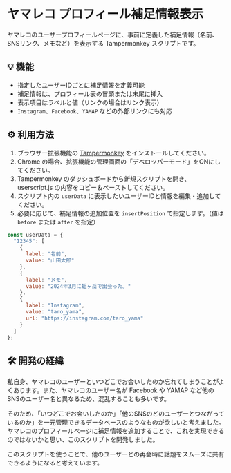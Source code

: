 # ヤマレコ プロフィール補足情報表示

ヤマレコのユーザープロフィールページに、事前に定義した補足情報（名前、SNSリンク、メモなど）を表示する Tampermonkey スクリプトです。

## 💡 機能

- 指定したユーザーIDごとに補足情報を定義可能
- 補足情報は、プロフィール表の冒頭または末尾に挿入
- 表示項目はラベルと値（リンクの場合はリンク表示）
- `Instagram`、`Facebook`、`YAMAP` などの外部リンクにも対応

## ⚙️ 利用方法

1. ブラウザー拡張機能の [Tampermonkey](https://www.tampermonkey.net/) をインストールしてください。
2. Chrome の場合、拡張機能の管理画面の「デベロッパーモード」をONにしてください。
3. Tampermonkey のダッシュボードから新規スクリプトを開き、userscript.js の内容をコピー＆ペーストしてください。
4. スクリプト内の `userData` に表示したいユーザーIDと情報を編集・追加してください。
5. 必要に応じて、補足情報の追加位置を `insertPosition` で指定します。（値は `before` または `after` を指定）

```js
const userData = {
  "12345": [
    {
      label: "名前",
      value: "山田太郎"
    },
    {
      label: "メモ",
      value: "2024年3月に蛭ヶ岳で出会った。"
    },
    {
      label: "Instagram",
      value: "taro_yama",
      url: "https://instagram.com/taro_yama"
    }
  ]
};
```

## 🛠️ 開発の経緯

私自身、ヤマレコのユーザーといつどこでお会いしたのか忘れてしまうことがよくあります。また、ヤマレコのユーザー名が Facebook や YAMAP など他のSNSのユーザー名と異なるため、混乱することも多いです。

そのため、「いつどこでお会いしたのか」「他のSNSのどのユーザーとつながっているのか」を一元管理できるデータベースのようなものが欲しいと考えました。ヤマレコのプロフィールページに補足情報を追加することで、これを実現できるのではないかと思い、このスクリプトを開発しました。

このスクリプトを使うことで、他のユーザーとの再会時に話題をスムーズに共有できるようになると考えています。
